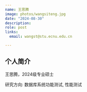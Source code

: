 ```yaml
---
name: 王思腾
image: photos/wangsiteng.jpg
date: "2024-08-30"
description: 
role: post
links:
  email: wangst@stu.ecnu.edu.cn

---
```


## 个人简介

王思腾，2024级专业硕士

研究方向: 数据库系统功能测试, 性能测试

